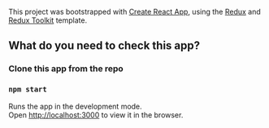 This project was bootstrapped with [Create React App](https://github.com/facebook/create-react-app), using the [Redux](https://redux.js.org/) and [Redux Toolkit](https://redux-toolkit.js.org/) template.

## What do you need to check this app?

### Clone this app from the repo
 

### `npm start`

Runs the app in the development mode.<br />
Open [http://localhost:3000](http://localhost:3000) to view it in the browser.
